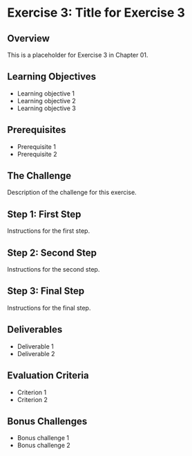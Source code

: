 # Exercise 3: Title for Exercise 3

## Overview

This is a placeholder for Exercise 3 in Chapter 01.

## Learning Objectives

- Learning objective 1
- Learning objective 2
- Learning objective 3

## Prerequisites

- Prerequisite 1
- Prerequisite 2

## The Challenge

Description of the challenge for this exercise.

## Step 1: First Step

Instructions for the first step.

## Step 2: Second Step

Instructions for the second step.

## Step 3: Final Step

Instructions for the final step.

## Deliverables

- Deliverable 1
- Deliverable 2

## Evaluation Criteria

- Criterion 1
- Criterion 2

## Bonus Challenges

- Bonus challenge 1
- Bonus challenge 2

